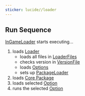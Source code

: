 ```yaml
---
sticker: lucide//loader
---
```

## Run Sequence
[InGameLoader](https://github.com/derFreemaker/Satisfactory/blob/main/Github-Loading/GithubLoaderInGame.lua) starts executing...

1. loads [Loader](https://github.com/derFreemaker/Satisfactory/blob/main/Github-Loading/Loader.lua)
	- loads all files in [LoaderFiles](https://github.com/derFreemaker/Satisfactory/blob/main/Github-Loading/Loader/)
	- checks version in [VersionFile](https://github.com/derFreemaker/Satisfactory/blob/main/Github-Loading/Version.latest.txt)
	- loads [Options](https://github.com/derFreemaker/Satisfactory/blob/main/Github-Loading/00_Options.lua)
	- sets up [PackageLoader](https://github.com/derFreemaker/Satisfactory/blob/main/Github-Loading/Loader/100_PackageLoader.lua)
2. loads [Core Package](https://github.com/derFreemaker/Satisfactory/blob/main/src/Core)
3. loads selected [Option](https://github.com/derFreemaker/Satisfactory/blob/main/Github-Loading/GithubLoaderInGame.lua#L2)
4. runs the selected [Option](https://github.com/derFreemaker/Satisfactory/blob/main/Github-Loading/GithubLoaderInGame.lua#L2)
